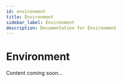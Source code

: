 ```yaml
---
id: environment
title: Environment
sidebar_label: Environment
description: Documentation for Environment
---
```


# Environment

Content coming soon...
